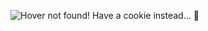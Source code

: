 ![Hover not found! Have a cookie instead... 🍪](https://github.com/Arniox/Arniox/blob/main/hover9.gif)
